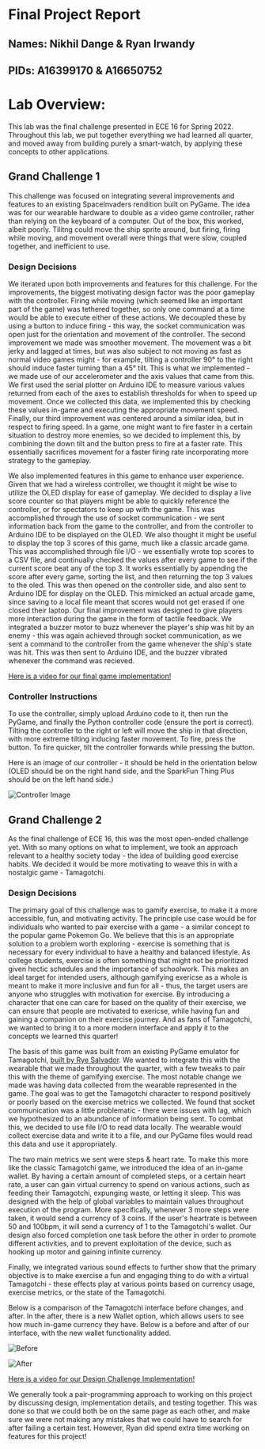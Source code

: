 # **Final Project Report**
## **Names: Nikhil Dange & Ryan Irwandy**
## **PIDs: A16399170 & A16650752**

# Lab Overview:
This lab was the final challenge presented in ECE 16 for Spring 2022. Throughout this lab, we put together everything we had learned all quarter, and moved away from building purely a smart-watch, by applying these concepts to other applications.

## **Grand Challenge 1**
This challenge was focused on integrating several improvements and features to an existing SpaceInvaders rendition built on PyGame. The idea was for our wearable hardware to double as a video game controller, rather than relying on the keyboard of a computer. Out of the box, this worked, albeit poorly. Tilitng could move the ship sprite around, but firing, firing while moving, and movement overall were things that were slow, coupled together, and inefficient to use. 

### **Design Decisions** ###

We iterated upon both improvements and features for this challenge. For the improvements, the biggest motivating design factor was the poor gameplay with the controller. Firing while moving (which seemed like an important part of the game) was tethered together, so only one command at a time would be able to execute either of these actions. We decoupled these by using a button to induce firing - this way, the socket communication was open just for the orientation and movement of the controller. The second improvement we made was smoother movement. The movement was a bit jerky and lagged at times, but was also subject to not moving as fast as normal video games might - for example, tilting a controller 90° to the right should induce faster turning than a 45° tilt. This is what we implemented - we made use of our accelerometer and the axis values that came from this. We first used the serial plotter on Arduino IDE to measure various values returned from each of the axes to establish thresholds for when to speed up movement. Once we collected this data, we implemented this by checking these values in-game and executing the appropriate movement speed. Finally, our third improvement was centered around a similar idea, but in respect to firing speed. In a game, one might want to fire faster in a certain situation to destroy more enemies, so we decided to implement this, by combining the down tilt and the button press to fire at a faster rate. This essentially sacrifices movement for a faster firing rate incorporating more strategy to the gameplay.

We also implemented features in this game to enhance user experience. Given that we had a wireless controller, we thought it might be wise to utilize the OLED display for ease of gameplay. We decided to display a live score counter so that players might be able to quickly reference the controller, or for spectators to keep up with the game. This was accomplished through the use of socket communication - we sent information back from the game to the controller, and from the controller to Arduino IDE to be displayed on the OLED. We also thought it might be useful to display the top 3 scores of this game, much like a classic arcade game. This was accomplished through file I/O - we essentially wrote top scores to a CSV file, and continually checked the values after every game to see if the current score beat any of the top 3. It works essentially by appending the score after every game, sorting the list, and then returning the top 3 values to the oled. This was then opened on the controller side, and also sent to Arduino IDE for display on the OLED. This mimicked an actual arcade game, since saving to a local file meant that scores would not get erased if one closed their laptop. Our final improvement was designed to give players more interaction during the game in the form of tactile feedback. We integrated a buzzer motor to buzz whenever the player's ship was hit by an enemy - this was again achieved through socket communication, as we sent a command to the controller from the game whenever the ship's state was hit. This was then sent to Arduino IDE, and the buzzer vibrated whenever the command was recieved.

[Here is a video for our final game implementation!](https://www.youtube.com/watch?v=KIVJ6xjR8r0&feature=youtu.be)

### **Controller Instructions** ###
To use the controller, simply upload Arduino code to it, then run the PyGame, and finally the Python controller code (ensure the port is correct). Tilting the controller to the right or left will move the ship in that direction, with more extreme tilting inducing faster movement. To fire, press the button. To fire quicker, tilt the controller forwards while pressing the button. 

Here is an image of our controller - it should be held in the orientation below (OLED should be on the right hand side, and the SparkFun Thing Plus should be on the left hand side.)

![Controller Image](images/controller.jpg)

## **Grand Challenge 2**

As the final challenge of ECE 16, this was the most open-ended challenge yet. With so many options on what to implement, we took an approach relevant to a healthy society today - the idea of building good exercise habits. We decided it would be more motivating to weave this in with a nostalgic game - Tamagotchi.

### **Design Decisions** ###
The primary goal of this challenge was to gamify exercise, to make it a more accessible, fun, and motivating activity. The principle use case would be for individuals who wanted to pair exercise with a game - a similar concept to the popular game Pokemon Go. We believe that this is an appropriate solution to a problem worth exploring - exercise is something that is necessary for every individual to have a healthy and balanced lifestyle. As college students, exercise is often something that might not be prioritized given hectic schedules and the importance of schoolwork. This makes an ideal target for intended users, although gamifying exericse as a whole is meant to make it more inclusive and fun for all - thus, the target users are anyone who struggles with motivation for exercise. By introducing a character that one can care for based on the quality of their exercise, we can ensure that people are motivated to exericse, while having fun and gaining a companion on their exercise journey. And as fans of Tamagotchi, we wanted to bring it to a more modern interface and apply it to the concepts we learned this quarter!

The basis of this game was built from an existing PyGame emulator for Tamagotchi, [built by Rye Salvador](https://www.pygame.org/project/3138). We wanted to integrate this with the wearable that we made throughout the quarter, with a few tweaks to pair this with the theme of gamifying exercise. The most notable change we made was having data collected from the wearable represented in the game. The goal was to get the Tamagotchi character to respond positively or poorly based on the exercise metrics we collected. We found that socket communication was a little problematic - there were issues with lag, which we hypothesized to an abundance of information being sent. To combat this, we decided to use file I/O to read data locally. The wearable would collect exercise data and write it to a file, and our PyGame files would read this data and use it appropriately.

The two main metrics we sent were steps & heart rate. To make this more like the classic Tamagotchi game, we introduced the idea of an in-game wallet. By having a certain amount of completed steps, or a certain heart rate, a user can gain virtual currency to spend on various actions, such as feeding their Tamagotchi, expunging waste, or letting it sleep. This was designed with the help of global variables to maintain values throughout execution of the program. More specifically, whenever 3 more steps were taken, it would send a currency of 3 coins. If the user's heartrate is between 50 and 100bpm, it will send a currency of 1 to the Tamagotchi's wallet. Our design also forced completion one task before the other in order to promote different activities, and to prevent exploitation of the device, such as hooking up motor and gaining infinite currency.

Finally, we integrated various sound effects to further show that the primary objective is to make exercise a fun and engaging thing to do with a virtual Tamagotchi - these effects play at various points based on currency usage, exercise metrics, or the state of the Tamagotchi.

Below is a comparison of the Tamagotchi interface before changes, and after. In the after, there is a new Wallet option, which allows users to see how much in-game currency they have. Below is a before and after of our interface, with the new wallet functionality added.

![Before](images/before.png)

![After](images/after.png)

[Here is a video for our Design Challenge Implementation!](https://www.youtube.com/watch?v=jV3MpRAeasQ)

We generally took a pair-programming approach to working on this project by discussing design, implementation details, and testing together. This was done so that we could both be on the same page as each other, and make sure we were not making any mistakes that we could have to search for after failing a certain test. However, Ryan did spend extra time working on features for this project!














